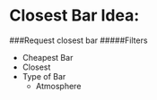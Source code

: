 # Closest Bar Idea:

###Request closest bar
#####Filters
- Cheapest Bar
- Closest
- Type of Bar
  - Atmosphere
